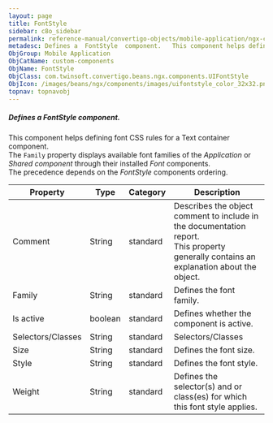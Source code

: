 ```yaml
---
layout: page
title: FontStyle
sidebar: c8o_sidebar
permalink: reference-manual/convertigo-objects/mobile-application/ngx-components/custom-components/fontstyle/
metadesc: Defines a  FontStyle  component.   This component helps defining font CSS rules for a Text container component.  The  Family  property displays availa
ObjGroup: Mobile Application
ObjCatName: custom-components
ObjName: FontStyle
ObjClass: com.twinsoft.convertigo.beans.ngx.components.UIFontStyle
ObjIcon: /images/beans/ngx/components/images/uifontstyle_color_32x32.png
topnav: topnavobj
---
```

##### Defines a <i>FontStyle</i> component. 

This component helps defining font CSS rules for a Text container component.<br/> The <code>Family</code> property displays available font families of the <i>Application</i> or <i>Shared component</i> through their installed <i>Font</i> components.<br/> The precedence depends on the <i>FontStyle</i> components ordering.

Property | Type | Category | Description
--- | --- | --- | ---
Comment | String | standard | Describes the object comment to include in the documentation report.<br/>This property generally contains an explanation about the object.
Family | String | standard | Defines the font family.<br/>
Is active | boolean | standard | Defines whether the component is active.<br/>
Selectors/Classes | String | standard | Selectors/Classes
Size | String | standard | Defines the font size.<br/>
Style | String | standard | Defines the font style.<br/>
Weight | String | standard | Defines the selector(s) and or class(es) for which this font style applies.<br/>
